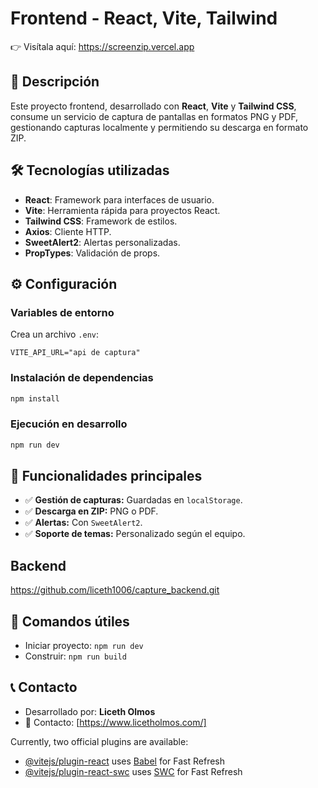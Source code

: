 # Frontend - React, Vite, Tailwind

👉 Visítala aquí: https://screenzip.vercel.app

## 📌 Descripción
Este proyecto frontend, desarrollado con **React**, **Vite** y **Tailwind CSS**, consume un servicio de captura de pantallas en formatos PNG y PDF, gestionando capturas localmente y permitiendo su descarga en formato ZIP.

## 🛠️ Tecnologías utilizadas
- **React**: Framework para interfaces de usuario.
- **Vite**: Herramienta rápida para proyectos React.
- **Tailwind CSS**: Framework de estilos.
- **Axios**: Cliente HTTP.
- **SweetAlert2**: Alertas personalizadas.
- **PropTypes**: Validación de props.

## ⚙️ Configuración
### Variables de entorno
Crea un archivo `.env`:
```env
VITE_API_URL="api de captura"
```
### Instalación de dependencias
```bash
npm install
```
### Ejecución en desarrollo
```bash
npm run dev
```


## 🚀 Funcionalidades principales
- ✅ **Gestión de capturas:** Guardadas en `localStorage`.
- ✅ **Descarga en ZIP:** PNG o PDF.
- ✅ **Alertas:** Con `SweetAlert2`.
- ✅ **Soporte de temas:** Personalizado según el equipo.


## Backend
https://github.com/liceth1006/capture_backend.git 

## 📝 Comandos útiles
- Iniciar proyecto: `npm run dev`
- Construir: `npm run build`

## 📞 Contacto
- Desarrollado por: **Liceth Olmos**  
- 📧 Contacto: [https://www.licetholmos.com/] 






Currently, two official plugins are available:

- [@vitejs/plugin-react](https://github.com/vitejs/vite-plugin-react/blob/main/packages/plugin-react/README.md) uses [Babel](https://babeljs.io/) for Fast Refresh
- [@vitejs/plugin-react-swc](https://github.com/vitejs/vite-plugin-react-swc) uses [SWC](https://swc.rs/) for Fast Refresh
